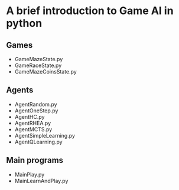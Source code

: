 # A brief introduction to Game AI in python

## Games
* GameMazeState.py
* GameRaceState.py
* GameMazeCoinsState.py

## Agents
* AgentRandom.py
* AgentOneStep.py
* AgentHC.py
* AgentRHEA.py
* AgentMCTS.py
* AgentSimpleLearning.py
* AgentQLearning.py

## Main programs
* MainPlay.py
* MainLearnAndPlay.py
